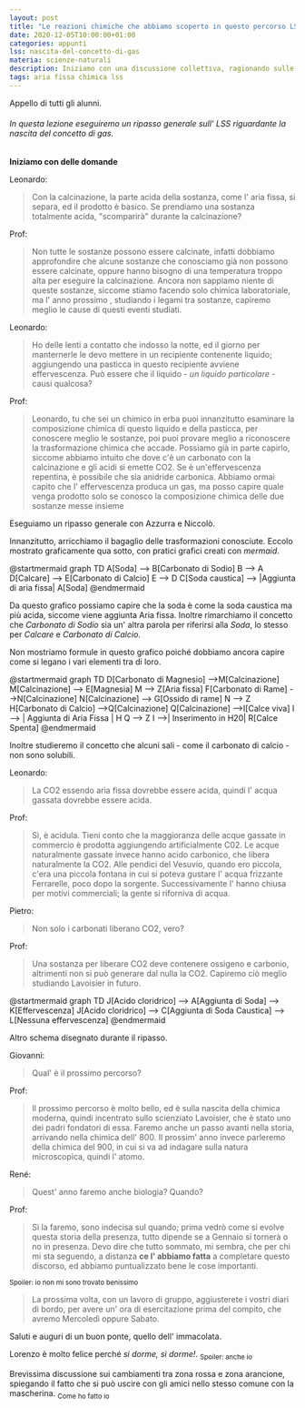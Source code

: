 ```yaml
---
layout: post
title: "Le reazioni chimiche che abbiamo scoperto in questo percorso LSS fino ad ora."
date: 2020-12-05T10:00:00+01:00
categories: appunti
lss: nascita-del-concetto-di-gas
materia: scienze-naturali
description: Iniziamo con una discussione collettiva, ragionando sulle domande di Leonardo e Viola, poi eseguiamo un ripasso generale di tutte le trasformazioni chimiche con Azzurra e Niccolò. 
tags: aria fissa chimica lss
---
```

Appello di tutti gli alunni.


###### In questa lezione eseguiremo un ripasso generale sull' LSS riguardante la nascita del concetto di gas.
**Iniziamo con delle domande**


Leonardo: 
> Con la calcinazione, la parte acida della sostanza, come l' aria fissa, si separa, ed il prodotto è basico. Se prendiamo una sostanza totalmente acida, "scomparirà" durante la calcinazione?

Prof: 

> Non tutte le sostanze possono essere calcinate, infatti dobbiamo approfondire che alcune sostanze che conosciamo già non possono essere calcinate, oppure hanno bisogno di una temperatura troppo alta per eseguire la calcinazione. Ancora non sappiamo niente di queste sostanze, siccome stiamo facendo solo chimica laboratoriale, ma l' anno prossimo , studiando i legami tra sostanze, capiremo meglio le cause di questi eventi studiati. 

Leonardo: 
>Ho delle lenti a contatto che indosso la notte, ed il giorno per manternerle le devo mettere in un recipiente contenente liquido; aggiungendo una pasticca in questo recipiente avviene effervescenza. Può essere che il liquido - _un liquido particolare_ - causi qualcosa?

Prof: 
> Leonardo, tu che sei un chimico in erba puoi innanzitutto esaminare la composizione chimica di questo liquido e della pasticca, per conoscere meglio le sostanze, poi puoi provare meglio a riconoscere la trasformazione chimica che accade. Possiamo già in parte capirlo, siccome abbiamo intuito che dove c'è un carbonato con la calcinazione e gli acidi si emette CO2. Se è un'effervescenza repentina, è possibile che sia anidride carbonica. Abbiamo ormai capito che l' effervescenza produca un gas, ma posso capire quale venga prodotto solo se conosco la composizione chimica delle due sostanze messe insieme

Eseguiamo un ripasso generale con Azzurra e Niccolò.

Innanzitutto, arricchiamo il bagaglio delle trasformazioni conosciute.
Eccolo mostrato graficamente qua sotto, con pratici grafici creati con _mermaid_.


@startmermaid
graph TD
  A[Soda] --> B[Carbonato di Sodio]
  B --> A
  D[Calcare] --> E[Carbonato di Calcio]
  E --> D
  C[Soda caustica] --> |Aggiunta di aria fissa| A[Soda]
@endmermaid


Da questo grafico possiamo capire che la soda è come la soda caustica ma più acida, siccome viene aggiunta Aria fissa. Inoltre rimarchiamo il concetto che _Carbonato di Sodio_ sia un' altra parola per riferirsi alla _Soda_, lo stesso per _Calcare_ e _Carbonato di Calcio_.

Non mostriamo formule in questo grafico poiché dobbiamo ancora capire come si legano i vari elementi tra di loro.

@startmermaid
graph TD
  D[Carbonato di Magnesio] -->M[Calcinazione]
  M[Calcinazione] --> E[Magnesia]
  M --> Z[Aria fissa]
  F[Carbonato di Rame] -->N[Calcinazione]
  N[Calcinazione] --> G[Ossido di rame]
  N --> Z
  H[Carbonato di Calcio] -->Q[Calcinazione]
  Q[Calcinazione] -->I[Calce viva]
  I --> | Aggiunta di Aria Fissa | H
  Q --> Z
  I -->| Inserimento in H20| R[Calce Spenta]
@endmermaid

Inoltre studieremo il concetto che alcuni sali - come il carbonato di calcio - non sono solubili.


Leonardo: 
> La CO2 essendo aria fissa dovrebbe essere acida, quindi l' acqua gassata dovrebbe essere acida.

Prof: 

> Sì, è acidula. Tieni conto che la maggioranza delle acque gassate in commercio è prodotta aggiungendo artificialmente C02. Le acque naturalmente gassate invece hanno acido carbonico, che libera naturalmente la CO2. 
Alle pendici del Vesuvio, quando ero piccola, c'era una piccola fontana in cui si poteva gustare l' acqua frizzante Ferrarelle, poco dopo la sorgente. Successivamente l' hanno chiusa per motivi commerciali; la gente si riforniva di acqua. 

Pietro: 
> Non solo i carbonati liberano CO2, vero?

Prof:
> Una sostanza per liberare CO2 deve contenere ossigeno e carbonio, altrimenti non si può generare dal nulla la CO2. Capiremo ciò meglio studiando Lavoisier in futuro. 

@startmermaid
graph TD
  J[Acido cloridrico] --> A[Aggiunta di Soda] --> K[Effervescenza]
  J[Acido cloridrico] --> C[Aggiunta di Soda Caustica] --> L[Nessuna effervescenza]
@endmermaid

Altro schema disegnato durante il ripasso.


Giovanni:
> Qual' è il prossimo percorso?

Prof:
> Il prossimo percorso è molto bello, ed è sulla nascita della chimica moderna, quindi incentrato sullo scienziato Lavoisier, che è stato uno dei padri fondatori di essa. Faremo anche un passo avanti nella storia, arrivando nella chimica dell' 800. Il prossim' anno invece parleremo della chimica del 900, in cui si va ad indagare sulla natura microscopica, quindi l' atomo. 

René:
>Quest' anno faremo anche biologia? Quando?

Prof:
>Sì la faremo, sono indecisa sul quando; prima vedrò come si evolve questa storia della presenza, tutto dipende se a Gennaio si tornerà o no in presenza. Devo dire che tutto sommato, mi sembra, che per chi mi sta seguendo, a distanza **ce l' abbiamo fatta** a completare questo discorso, ed abbiamo puntualizzato bene le cose importanti.

<sub> Spoiler: io non mi sono trovato benissimo </sub>

> La prossima volta, con un lavoro di gruppo, aggiusterete i vostri diari di bordo, per avere un' ora di esercitazione prima del compito, che avremo Mercoledì oppure Sabato.

Saluti e auguri di un buon ponte, quello dell' immacolata. 

Lorenzo è molto felice perché _si dorme, si dorme!_. <sub> Spoiler: anche io </sub>

Brevissima discussione sui cambiamenti tra zona rossa e zona arancione, spiegando il fatto che si può uscire con gli amici nello stesso comune con la mascherina. <sub> Come ho fatto io </sub>
